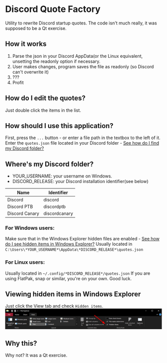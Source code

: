 # Discord Quote Factory

Utility to rewrite Discord startup quotes. The code isn't much really, it was supposed to be a Qt exercise.

## How it works
1. Parse the json in your Discord AppData(or the Linux equivalent, unsetting the readonly option if necessary.
2. User makes changes, program saves the file as readonly (so Discord can't overwrite it)
3. ???
4. Profit

## How do I edit the quotes?
Just double click the items in the list.

## How should I use this application?
First, press the `...` button - or enter a file path in the textbox to the left of it.
Enter the `quotes.json` file located in your Discord folder - [See how do I find my Discord folder?](#wheres-my-discord-folder)

## Where's my Discord folder?
- YOUR_USERNAME: your username on Windows.
- DISCORD_RELEASE: your Discord installation identifier(see below)

| Name    | Identifier |
| ---     | ---       |
| Discord | discord |
| Discord PTB | discordptb |
| Discord Canary | discordcanary |

### For Windows users:
Make sure that in the Windows Explorer hidden files are enabled - [See how do I see hidden items in Windows Explorer?](#viewing-hidden-items-in-windows-explorer)
Usually located in `C:\Users\*YOUR_USERNAME*\AppData\*DISCORD_RELEASE*\quotes.json`
### For Linux users:
Usually located in `~/.config/*DISCORD_RELEASE*/quotes.json`
If you are using FlatPak, snap or similar, you're on your own. Good luck.

## Viewing hidden items in Windows Explorer
Just click the View tab and check `Hidden items`.
![example](explorer_demo.png)

## Why this?
Why not? It was a Qt exercise.
